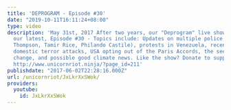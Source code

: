 ```yaml
---
title: 'DEPROGRAM - Episode #30'
date: "2019-10-11T16:11:24+08:00"
type: video
description: 'May 31st, 2017 After two years, our "Deprogram" live show is back! WATCH
  our latest, Episode #30 - Topics include: Updates on multiple police shootings (Khaleel
  Thompson, Tamir Rice, Philando Castile), protests in Venezuela, recent white supremacist
  domestic terror attacks, USA opting out of the Paris Accords, the seed vault, climate
  change, and possible good climate news. Like the show? Donate to support our work:
  http://www.unicornriot.ninja/?page_id=211'
publishdate: "2017-06-02T22:28:16.000Z"
url: /unicornriot/JxLkrXxSWok/
providers:
  youtube:
    id: JxLkrXxSWok
---
```

